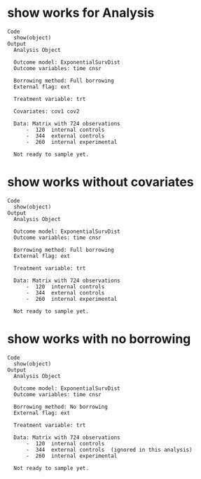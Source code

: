 # show works for Analysis

    Code
      show(object)
    Output
      Analysis Object
      
      Outcome model: ExponentialSurvDist 
      Outcome variables: time cnsr 
      
      Borrowing method: Full borrowing 
      External flag: ext 
      
      Treatment variable: trt 
      
      Covariates: cov1 cov2 
      
      Data: Matrix with 724 observations 
          -  120  internal controls
          -  344  external controls 
          -  260  internal experimental
      
      Not ready to sample yet.

# show works without covariates

    Code
      show(object)
    Output
      Analysis Object
      
      Outcome model: ExponentialSurvDist 
      Outcome variables: time cnsr 
      
      Borrowing method: Full borrowing 
      External flag: ext 
      
      Treatment variable: trt 
      
      Data: Matrix with 724 observations 
          -  120  internal controls
          -  344  external controls 
          -  260  internal experimental
      
      Not ready to sample yet.

# show works with no borrowing

    Code
      show(object)
    Output
      Analysis Object
      
      Outcome model: ExponentialSurvDist 
      Outcome variables: time cnsr 
      
      Borrowing method: No borrowing 
      External flag: ext 
      
      Treatment variable: trt 
      
      Data: Matrix with 724 observations 
          -  120  internal controls
          -  344  external controls  (ignored in this analysis)
          -  260  internal experimental
      
      Not ready to sample yet.

